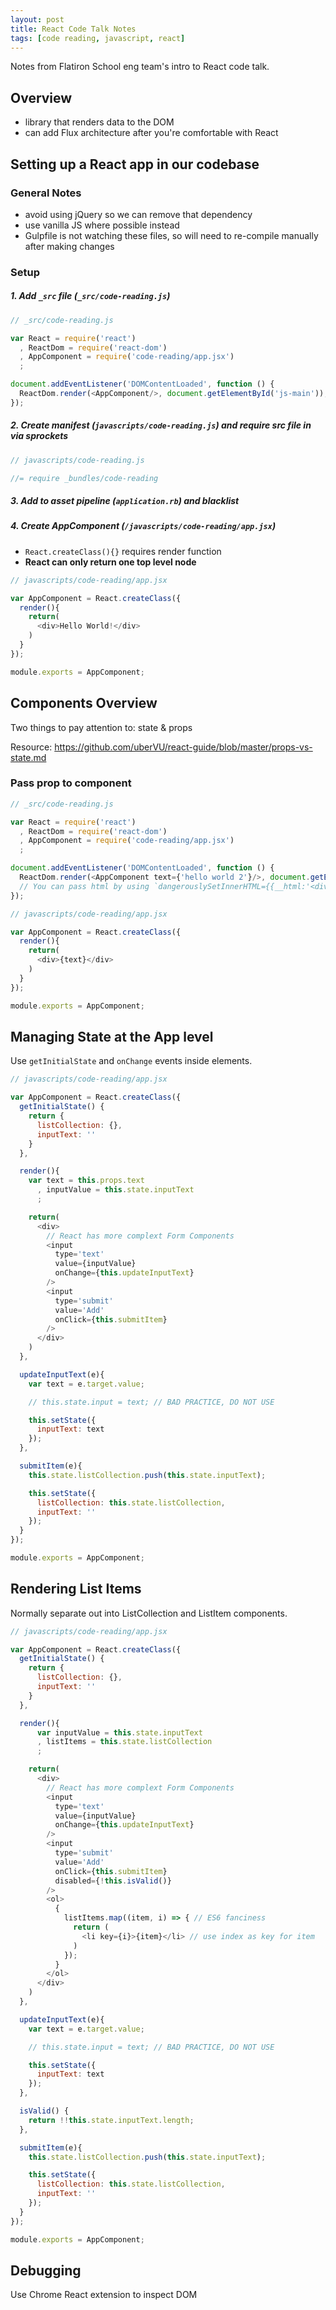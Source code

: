 ```yaml
---
layout: post
title: React Code Talk Notes
tags: [code reading, javascript, react]
---
```


Notes from Flatiron School eng team's intro to React code talk.

## Overview

- library that renders data to the DOM
- can add Flux architecture after you're comfortable with React

## Setting up a React app in our codebase

### General Notes

- avoid using jQuery so we can remove that dependency
- use vanilla JS where possible instead
- Gulpfile is not watching these files, so will need to re-compile manually after making changes

### Setup

##### 1. Add `_src` file (`_src/code-reading.js`)

```javascript
// _src/code-reading.js

var React = require('react')
  , ReactDom = require('react-dom')
  , AppComponent = require('code-reading/app.jsx')
  ;

document.addEventListener('DOMContentLoaded', function () {
  ReactDom.render(<AppComponent/>, document.getElementById('js-main'));
});
```

##### 2. Create manifest (`javascripts/code-reading.js`) and require src file in via sprockets

```javascript
// javascripts/code-reading.js

//= require _bundles/code-reading
```

##### 3. Add to asset pipeline (`application.rb`) and blacklist

##### 4. Create AppComponent (`/javascripts/code-reading/app.jsx`)
  - `React.createClass(){}` requires render function
  - **React can only return one top level node**

```javascript
// javascripts/code-reading/app.jsx

var AppComponent = React.createClass({
  render(){
    return(
      <div>Hello World!</div>
    )
  }
});

module.exports = AppComponent;
```

## Components Overview

Two things to pay attention to: state & props

Resource: https://github.com/uberVU/react-guide/blob/master/props-vs-state.md

### Pass prop to component

```javascript
// _src/code-reading.js

var React = require('react')
  , ReactDom = require('react-dom')
  , AppComponent = require('code-reading/app.jsx')
  ;

document.addEventListener('DOMContentLoaded', function () {
  ReactDom.render(<AppComponent text={'hello world 2'}/>, document.getElementById('js-main'));
  // You can pass html by using `dangerouslySetInnerHTML={{__html:'<div>stuff<div>'}}`
});

// javascripts/code-reading/app.jsx

var AppComponent = React.createClass({
  render(){
    return(
      <div>{text}</div>
    )
  }
});

module.exports = AppComponent;
```

## Managing State at the App level

Use `getInitialState` and `onChange` events inside elements.

```javascript
// javascripts/code-reading/app.jsx

var AppComponent = React.createClass({
  getInitialState() {
    return {
      listCollection: {},
      inputText: ''
    }
  },

  render(){
    var text = this.props.text
      , inputValue = this.state.inputText
      ;

    return(
      <div>
        // React has more complext Form Components
        <input
          type='text'
          value={inputValue}
          onChange={this.updateInputText}
        />
        <input
          type='submit'
          value='Add'
          onClick={this.submitItem}
        />
      </div>
    )
  },

  updateInputText(e){
    var text = e.target.value;

    // this.state.input = text; // BAD PRACTICE, DO NOT USE

    this.setState({
      inputText: text
    });
  },

  submitItem(e){
    this.state.listCollection.push(this.state.inputText);

    this.setState({
      listCollection: this.state.listCollection,
      inputText: ''
    });
  }
});

module.exports = AppComponent;
```

## Rendering List Items

Normally separate out into ListCollection and ListItem components.

```javascript
// javascripts/code-reading/app.jsx

var AppComponent = React.createClass({
  getInitialState() {
    return {
      listCollection: {},
      inputText: ''
    }
  },

  render(){
      var inputValue = this.state.inputText
      , listItems = this.state.listCollection
      ;

    return(
      <div>
        // React has more complext Form Components
        <input
          type='text'
          value={inputValue}
          onChange={this.updateInputText}
        />
        <input
          type='submit'
          value='Add'
          onClick={this.submitItem}
          disabled={!this.isValid()}
        />
        <ol>
          {
            listItems.map((item, i) => { // ES6 fanciness
              return (
                <li key={i}>{item}</li> // use index as key for item
              )
            });
          }
        </ol>
      </div>
    )
  },

  updateInputText(e){
    var text = e.target.value;

    // this.state.input = text; // BAD PRACTICE, DO NOT USE

    this.setState({
      inputText: text
    });
  },

  isValid() {
    return !!this.state.inputText.length;
  },

  submitItem(e){
    this.state.listCollection.push(this.state.inputText);

    this.setState({
      listCollection: this.state.listCollection,
      inputText: ''
    });
  }
});

module.exports = AppComponent;
```

## Debugging

Use Chrome React extension to inspect DOM

